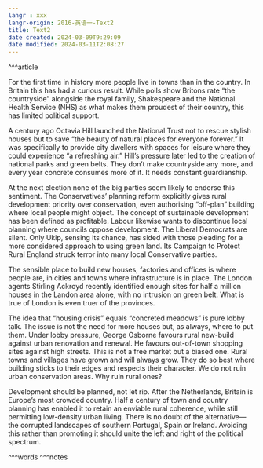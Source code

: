 ```yaml
---
langr : xxx
langr-origin: 2016-英语一-Text2
title: Text2
date created: 2024-03-09T9:29:09
date modified: 2024-03-11T2:08:27
---
```


^^^article

For the first time in history more people live in towns than in the country. In Britain this has had a curious result. While polls show Britons rate “the countryside” alongside the royal family, Shakespeare and the National Health Service (NHS) as what makes them proudest of their country, this has limited political support.

A century ago Octavia Hill launched the National Trust not to rescue stylish houses but to save “the beauty of natural places for everyone forever.” It was specifically to provide city dwellers with spaces for leisure where they could experience “a refreshing air.” Hill’s pressure later led to the creation of national parks and green belts. They don’t make countryside any more, and every year concrete consumes more of it. It needs constant guardianship.

At the next election none of the big parties seem likely to endorse this sentiment. The Conservatives’ planning reform explicitly gives rural development priority over conservation, even authorising “off-plan” building where local people might object. The concept of sustainable development has been defined as profitable. Labour likewise wants to discontinue local planning where councils oppose development. The Liberal Democrats are silent. Only Ukip, sensing its chance, has sided with those pleading for a more considered approach to using green land. Its Campaign to Protect Rural England struck terror into many local Conservative parties.

The sensible place to build new houses, factories and offices is where people are, in cities and towns where infrastructure is in place. The London agents Stirling Ackroyd recently identified enough sites for half a million houses in the Landon area alone, with no intrusion on green belt. What is true of London is even truer of the provinces.

The idea that “housing crisis” equals “concreted meadows” is pure lobby talk. The issue is not the need for more houses but, as always, where to put them. Under lobby pressure, George Osborne favours rural new-build against urban renovation and renewal. He favours out-of-town shopping sites against high streets. This is not a free market but a biased one. Rural towns and villages have grown and will always grow. They do so best where building sticks to their edges and respects their character. We do not ruin urban conservation areas. Why ruin rural ones?

Development should be planned, not let rip. After the Netherlands, Britain is Europe’s most crowded country. Half a century of town and country planning has enabled it to retain an enviable rural coherence, while still permitting low-density urban living. There is no doubt of the alternative—the corrupted landscapes of southern Portugal, Spain or Ireland. Avoiding this rather than promoting it should unite the left and right of the political spectrum.




^^^words
^^^notes

